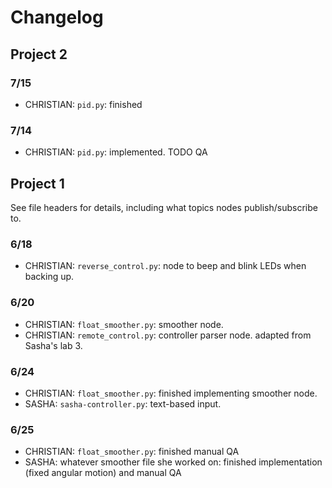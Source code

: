 # Changelog
## Project 2
### 7/15
- CHRISTIAN: `pid.py`: finished
### 7/14
- CHRISTIAN: `pid.py`: implemented. TODO QA

## Project 1
See file headers for details, including what topics nodes publish/subscribe to.

### 6/18
- CHRISTIAN: `reverse_control.py`: node to beep and blink LEDs when backing up. 

### 6/20
- CHRISTIAN: `float_smoother.py`: smoother node.
- CHRISTIAN: `remote_control.py`: controller parser node. adapted from Sasha's lab 3. 

### 6/24
- CHRISTIAN: `float_smoother.py`: finished implementing smoother node.
- SASHA: `sasha-controller.py`: text-based input.

### 6/25
- CHRISTIAN: `float_smoother.py`: finished manual QA
- SASHA: whatever smoother file she worked on: finished implementation (fixed angular motion) and manual QA 
